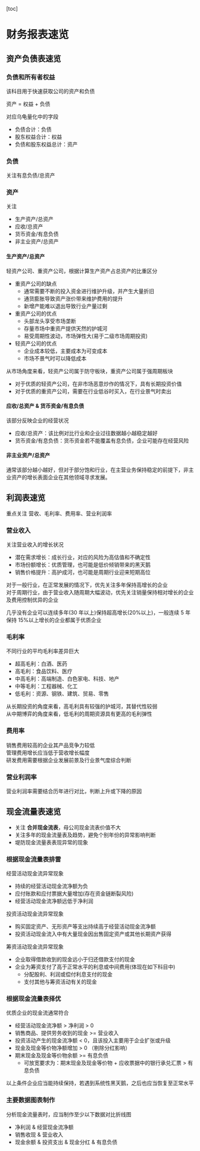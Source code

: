 [toc]

# 财务报表速览

## 资产负债表速览

### 负债和所有者权益

该科目用于快速获取公司的资产和负债

资产 = 权益 + 负债

对应乌龟量化中的字段

- 负债合计：负债
- 股东权益合计：权益
- 负债和股东权益总计：资产

### 负债

关注有息负债/总资产

### 资产

关注

- 生产资产/总资产
- 应收/总资产
- 货币资金/有息负债
- 非主业资产/总资产

#### 生产资产/总资产

轻资产公司、重资产公司，根据计算生产资产占总资产的比重区分

- 重资产公司的缺点
  - 通常需要不断的投入资金进行维护升级，并产生大量折旧
  - 通货膨胀导致资产涨价带来维护费用的提升
  - 新增产能难以退出导致行业产量过剩
- 重资产公司的优点
  - 头部龙头享受市场垄断
  - 存量市场中重资产提供天然的护城河
  - 易受周期性波动，市场弹性大(易于二级市场周期投资)
- 轻资产公司的优点
  - 企业成本较低，主要成本为可变成本
  - 市场不景气时可以降低成本

从市场角度来看，轻资产公司属于防守板块，重资产公司属于强周期板块

- 对于优质的轻资产公司，在非市场恶意炒作的情况下，具有长期投资价值
- 对于优质的重资产公司，需要在行业低谷时买入，在行业景气时卖出

#### 应收/总资产 & 货币资金/有息负债

该部分反映企业的经营状况

- 应收/总资产：该比例对比行业和企业过往数据越小越稳定越好
- 货币资金/有息负债：货币资金若不能覆盖有息负债，企业可能存在经营风险

#### 非主业资产/总资产

通常该部分越小越好，但对于部分饱和行业，在主营业务保持稳定的前提下，非主业资产的增长表面企业在其他领域寻求发展。

## 利润表速览

重点关注 营收、毛利率、费用率、营业利润率

### 营业收入

关注营业收入的增长状况

- 潜在需求增长：成长行业，对应的风险为高估值和不确定性
- 市场份额增长：优质管理，也可能是低价倾销带来的黑天鹅
- 销售价格提升：高护成河，也可能是周期行业迎来短期高位

对于一般行业，在正常发展的情况下，优先关注多年保持高增长的企业<br>
对于周期行业，由于营业收入随周期大幅波动，优先关注销量保持相对增长的企业及费用控制优异的企业

几乎没有企业可以连续多年(30 年以上)保持超高增长(20%以上)，一般连续 5 年保持 15%以上增长的企业都属于优质企业

### 毛利率

不同行业的平均毛利率差异巨大

- 超高毛利：白酒、医药
- 高毛利：食品饮料、医疗
- 中高毛利：高端制造、白色家电、科技、地产
- 中等毛利：工程器械、化工
- 低毛利：资源、钢铁、建筑、贸易、零售

从长期投资的角度来看，高毛利具有较强的护城河，其替代性较弱 <br>
从中期博弈的角度来看，低毛利的周期资源具有更高的毛利弹性

### 费用率

销售费用较高的企业其产品竞争力较低 <br>
管理费用增长应当低于营收增长幅度 <br>
研发费用需要根据企业发展前景及行业景气度综合判断

### 营业利润率

营业利润率需要结合历年进行对比，判断上升或下降的原因

## 现金流量表速览

- 关注 **合并现金流表**，母公司现金流表价值不大
- 关注多年的现金流量表及趋势，避免个别年份的异常影响判断
- 堤防现金流量表表现异常的现象

### 根据现金流量表排雷

经营活动现金流异常现象

- 持续的经营活动现金流净额为负
- 应付账款和应付票据大量增加(存在资金链断裂风险)
- 经营活动现金流净额远低于净利润

投资活动现金流异常现象

- 购买固定资产、无形资产等支出持续高于经营活动现金流净额
- 投资活动现金流入中有大量现金因出售固定资产或其他长期资产获得

筹资活动现金流异常现象

- 企业取得借款收到的现金远小于归还借款支付的现金
- 企业为筹资支付了高于正常水平的利息或中间费用(体现在如下科目中)
  - 分配股利、利润或偿付利息支付的现金
  - 支付其他与筹资活动有关的现金

### 根据现金流量表择优

优质企业的现金流通常符合

- 经营活动现金流净额 > 净利润 > 0
- 销售商品、提供劳务收到的现金 >= 营业收入
- 投资活动产生的现金流净额 < 0，且该投入主要用于企业扩张或升级
- 现金及现金等价物净额增加 > 0 （剔除分红影响）
- 期末现金及现金等价物余额 >= 有息负债
  - 可放宽要求为：期末现金及现金等价物 + 应收票据中的银行承兑汇票 > 有息负债

以上条件企业应当能持续保持，若遇到系统性黑天鹅，之后也应当恢复至正常水平

### 主要数据图表制作

分析现金流量表时，应当制作至少以下数据对比折线图

- 净利润 & 经营现金流净额
- 销售收现 & 营业收入
- 现金余额 & 投资支出 & 现金分红 & 有息负债
